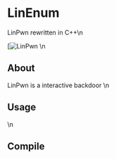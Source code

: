 # LinEnum
LinPwn rewritten in C++\n

[![LinPwn](https://github.com/3XPL017/LinEnum/blob/master/images/LinPwn.png)
\n
## About
LinPwn is a interactive backdoor 
\n
## Usage
\n
## Compile

